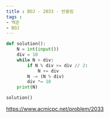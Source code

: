 ```yaml
---
title : BOJ - 2033 - 반올림
tags :
- 백준
- BOJ
---
```


```python
def solution():
    N = int(input())
    div = 10
    while N > div:
        if N % div >= div // 2:
            N += div
        N -= (N % div)
        div *= 10
    print(N)

solution()
```

https://www.acmicpc.net/problem/2033